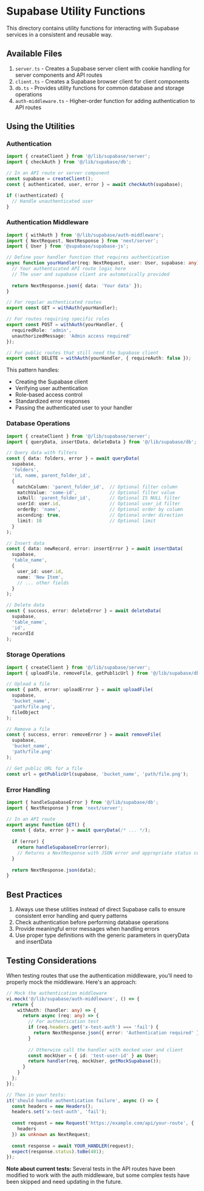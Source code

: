 # Supabase Utility Functions

This directory contains utility functions for interacting with Supabase services in a consistent and reusable way.

## Available Files

1. `server.ts` - Creates a Supabase server client with cookie handling for server components and API routes
2. `client.ts` - Creates a Supabase browser client for client components
3. `db.ts` - Provides utility functions for common database and storage operations
4. `auth-middleware.ts` - Higher-order function for adding authentication to API routes

## Using the Utilities

### Authentication

```typescript
import { createClient } from '@/lib/supabase/server';
import { checkAuth } from '@/lib/supabase/db';

// In an API route or server component
const supabase = createClient();
const { authenticated, user, error } = await checkAuth(supabase);

if (!authenticated) {
  // Handle unauthenticated user
}
```

### Authentication Middleware

```typescript
import { withAuth } from '@/lib/supabase/auth-middleware';
import { NextRequest, NextResponse } from 'next/server';
import { User } from '@supabase/supabase-js';

// Define your handler function that requires authentication
async function yourHandler(req: NextRequest, user: User, supabase: any) {
  // Your authenticated API route logic here
  // The user and supabase client are automatically provided
  
  return NextResponse.json({ data: 'Your data' });
}

// For regular authenticated routes
export const GET = withAuth(yourHandler);

// For routes requiring specific roles
export const POST = withAuth(yourHandler, { 
  requiredRole: 'admin',
  unauthorizedMessage: 'Admin access required'
});

// For public routes that still need the Supabase client
export const DELETE = withAuth(yourHandler, { requireAuth: false });
```

This pattern handles:
- Creating the Supabase client
- Verifying user authentication
- Role-based access control
- Standardized error responses
- Passing the authenticated user to your handler

### Database Operations

```typescript
import { createClient } from '@/lib/supabase/server';
import { queryData, insertData, deleteData } from '@/lib/supabase/db';

// Query data with filters
const { data: folders, error } = await queryData(
  supabase,
  'folders',
  'id, name, parent_folder_id',
  {
    matchColumn: 'parent_folder_id',  // Optional filter column
    matchValue: 'some-id',            // Optional filter value
    isNull: 'parent_folder_id',       // Optional IS NULL filter
    userId: user.id,                  // Optional user_id filter
    orderBy: 'name',                  // Optional order by column
    ascending: true,                  // Optional order direction
    limit: 10                         // Optional limit
  }
);

// Insert data
const { data: newRecord, error: insertError } = await insertData(
  supabase,
  'table_name',
  {
    user_id: user.id,
    name: 'New Item',
    // ... other fields
  }
);

// Delete data
const { success, error: deleteError } = await deleteData(
  supabase,
  'table_name',
  'id',
  recordId
);
```

### Storage Operations

```typescript
import { createClient } from '@/lib/supabase/server';
import { uploadFile, removeFile, getPublicUrl } from '@/lib/supabase/db';

// Upload a file
const { path, error: uploadError } = await uploadFile(
  supabase,
  'bucket_name',
  'path/file.png',
  fileObject
);

// Remove a file
const { success, error: removeError } = await removeFile(
  supabase,
  'bucket_name',
  'path/file.png'
);

// Get public URL for a file
const url = getPublicUrl(supabase, 'bucket_name', 'path/file.png');
```

### Error Handling

```typescript
import { handleSupabaseError } from '@/lib/supabase/db';
import { NextResponse } from 'next/server';

// In an API route
export async function GET() {
  const { data, error } = await queryData(/* ... */);
  
  if (error) {
    return handleSupabaseError(error);
    // Returns a NextResponse with JSON error and appropriate status code
  }
  
  return NextResponse.json(data);
}
```

## Best Practices

1. Always use these utilities instead of direct Supabase calls to ensure consistent error handling and query patterns
2. Check authentication before performing database operations
3. Provide meaningful error messages when handling errors
4. Use proper type definitions with the generic parameters in queryData and insertData 

## Testing Considerations

When testing routes that use the authentication middleware, you'll need to properly mock the middleware. Here's an approach:

```typescript
// Mock the authentication middleware
vi.mock('@/lib/supabase/auth-middleware', () => {
  return {
    withAuth: (handler: any) => {
      return async (req: any) => {
        // For authentication test
        if (req.headers.get('x-test-auth') === 'fail') {
          return NextResponse.json({ error: 'Authentication required' }, { status: 401 });
        }
        
        // Otherwise call the handler with mocked user and client
        const mockUser = { id: 'test-user-id' } as User;
        return handler(req, mockUser, getMockSupabase());
      }
    }
  };
});

// Then in your tests:
it('should handle authentication failure', async () => {
  const headers = new Headers();
  headers.set('x-test-auth', 'fail');
  
  const request = new Request('https://example.com/api/your-route', { 
    headers 
  }) as unknown as NextRequest;
  
  const response = await YOUR_HANDLER(request);
  expect(response.status).toBe(401);
});
```

**Note about current tests:** Several tests in the API routes have been modified to work with the auth middleware, but some complex tests have been skipped and need updating in the future. 